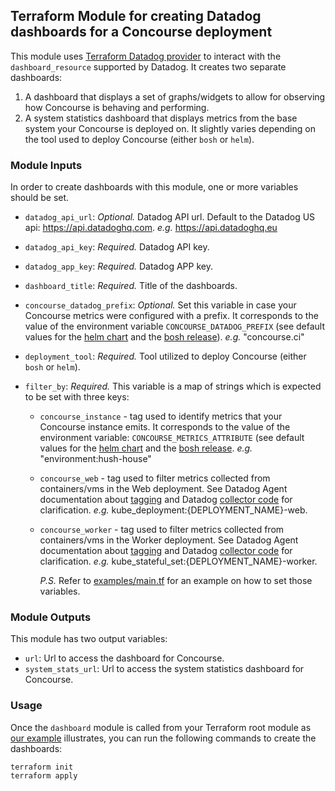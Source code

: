 ## Terraform Module for creating Datadog dashboards for a Concourse deployment

This module uses [Terraform Datadog provider](https://www.terraform.io/docs/providers/datadog/index.html) to interact with the `dashboard_resource` supported by Datadog. It creates two separate dashboards: 
1. A dashboard that displays a set of graphs/widgets to allow for observing how Concourse is behaving and performing.
1. A system statistics dashboard that displays metrics from the base system your Concourse is deployed on. It slightly varies depending on the tool used to deploy Concourse (either `bosh` or `helm`).

### Module Inputs

In order to create dashboards with this module, one or more variables should be set.

* `datadog_api_url`: *Optional.* Datadog API url. Default to the Datadog US api: https://api.datadoghq.com. _e.g._ https://api.datadoghq.eu 
* `datadog_api_key`: *Required.* Datadog API key.
* `datadog_app_key`: *Required.* Datadog APP key.
* `dashboard_title`: *Required.* Title of the dashboards.
* `concourse_datadog_prefix`: *Optional.* Set this variable in case your Concourse metrics were configured with a prefix. It corresponds to the value of the environment variable `CONCOURSE_DATADOG_PREFIX` (see default values for the [helm chart](https://github.com/concourse/concourse-chart/blob/884df7e220610ec6d47d1f23a04a6e674e50cd9b/values.yaml#L624) and the [bosh release](https://github.com/concourse/concourse-bosh-release/blob/63049535771972979e1e6c1912f6b599d043c0ac/jobs/web/spec#L1122)). _e.g._ "concourse.ci"
* `deployment_tool`: *Required.* Tool utilized to deploy Concourse (either `bosh` or `helm`).
* `filter_by`: *Required.* This variable is a map of strings which is expected to be set with three keys: 

    * `concourse_instance` - tag used to identify metrics that your Concourse instance emits. It corresponds to the value of the environment variable: `CONCOURSE_METRICS_ATTRIBUTE` (see default values for the [helm chart](https://github.com/concourse/concourse-chart/blob/884df7e220610ec6d47d1f23a04a6e674e50cd9b/values.yaml#L597) and the [bosh release](https://github.com/concourse/concourse-bosh-release/blob/428d67675f01748a6b3b96f9ffc1a2ef30d72c67/jobs/web/templates/bpm.yml.erb#L22). _e.g._ "environment:hush-house"
    * `concourse_web` - tag used to filter metrics collected from containers/vms in the Web deployment. See Datadog Agent documentation about [tagging](https://docs.datadoghq.com/agent/docker/?tab=standard#tagging) and Datadog [collector code](https://github.com/DataDog/datadog-agent/blob/d3ee653192284cf83004d4100907b6c0d818545c/pkg/tagger/collectors/kubelet_extract.go#L118) for clarification. _e.g._ kube_deployment:{DEPLOYMENT_NAME}-web.
    * `concourse_worker` - tag used to filter metrics collected from containers/vms in the Worker deployment. See Datadog Agent documentation about [tagging](https://docs.datadoghq.com/agent/docker/?tab=standard#tagging) and Datadog [collector code](https://github.com/DataDog/datadog-agent/blob/d3ee653192284cf83004d4100907b6c0d818545c/pkg/tagger/collectors/kubelet_extract.go#L124) for clarification. _e.g._ kube_stateful_set:{DEPLOYMENT_NAME}-worker.

        _P.S._ Refer to [examples/main.tf](./examples/main.tf) for an example on how to set those variables.

### Module Outputs

This module has two output variables:

* `url`: Url to access the dashboard for Concourse.
* `system_stats_url`: Url to access the system statistics dashboard for Concourse.

### Usage

Once the `dashboard` module is called from your Terraform root module as [our example](./examples/main.tf) illustrates, you can run the following commands to create the dashboards:

```shell script
terraform init
terraform apply
